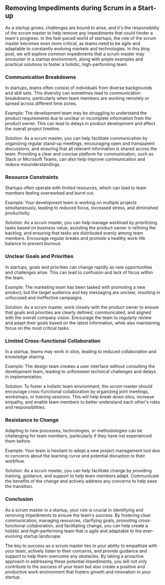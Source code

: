 ## Removing Impediments during Scrum in a Start-up

As a startup grows, challenges are bound to arise, and it's the responsibility of the scrum master to help remove any impediments that could hinder a team's progress. In the fast-paced world of startups, the role of the scrum master becomes even more critical, as teams need to be agile and adaptable to constantly evolving markets and technologies. In this blog post, we will explore common impediments that a scrum master may encounter in a startup environment, along with ample examples and practical solutions to foster a holistic, high-performing team.

### Communication Breakdowns
In startups, teams often consist of individuals from diverse backgrounds and skill sets. This diversity can sometimes lead to communication breakdowns, particularly when team members are working remotely or spread across different time zones.

Example: The development team may be struggling to understand the product requirements due to unclear or incomplete information from the product owner. This can lead to delays in product development and affect the overall project timeline.

Solution: As a scrum master, you can help facilitate communication by organizing regular stand-up meetings, encouraging open and transparent discussions, and ensuring that all relevant information is shared across the team. Providing a clear and concise platform for communication, such as Slack or Microsoft Teams, can also help improve communication and reduce misunderstandings.

### Resource Constraints
Startups often operate with limited resources, which can lead to team members feeling overworked and burnt out.

Example: Your development team is working on multiple projects simultaneously, leading to reduced focus, increased stress, and diminished productivity.

Solution: As a scrum master, you can help manage workload by prioritizing tasks based on business value, assisting the product owner in refining the backlog, and ensuring that tasks are distributed evenly among team members. Encourage regular breaks and promote a healthy work-life balance to prevent burnout.

### Unclear Goals and Priorities
In startups, goals and priorities can change rapidly as new opportunities and challenges arise. This can lead to confusion and lack of focus within the team.

Example: The marketing team has been tasked with promoting a new product, but the target audience and key messaging are unclear, resulting in unfocused and ineffective campaigns.

Solution: As a scrum master, work closely with the product owner to ensure that goals and priorities are clearly defined, communicated, and aligned with the overall company vision. Encourage the team to regularly review and adapt their goals based on the latest information, while also maintaining focus on the most critical tasks.

### Limited Cross-functional Collaboration
In a startup, teams may work in silos, leading to reduced collaboration and knowledge sharing.

Example: The design team creates a user interface without consulting the development team, leading to unforeseen technical challenges and delays in implementation.

Solution: To foster a holistic team environment, the scrum master should encourage cross-functional collaboration by organizing joint meetings, workshops, or training sessions. This will help break down silos, increase empathy, and enable team members to better understand each other's roles and responsibilities.

### Resistance to Change
Adapting to new processes, technologies, or methodologies can be challenging for team members, particularly if they have not experienced them before.

Example: Your team is hesitant to adopt a new project management tool due to concerns about the learning curve and potential disruption to their workflow.

Solution: As a scrum master, you can help facilitate change by providing training, guidance, and support to help team members adapt. Communicate the benefits of the change and actively address any concerns to help ease the transition.

### Conclusion

As a scrum master in a startup, your role is crucial in identifying and removing impediments to ensure the team's success. By fostering clear communication, managing resources, clarifying goals, promoting cross-functional collaboration, and facilitating change, you can help create a holistic and high-performing team that is agile and adaptable to the ever-evolving startup landscape.

The key to success as a scrum master lies in your ability to empathize with your team, actively listen to their concerns, and provide guidance and support to help them overcome any obstacles. By taking a proactive approach in addressing these potential impediments, you will not only contribute to the success of your team but also create a positive and productive work environment that fosters growth and innovation in your startup.